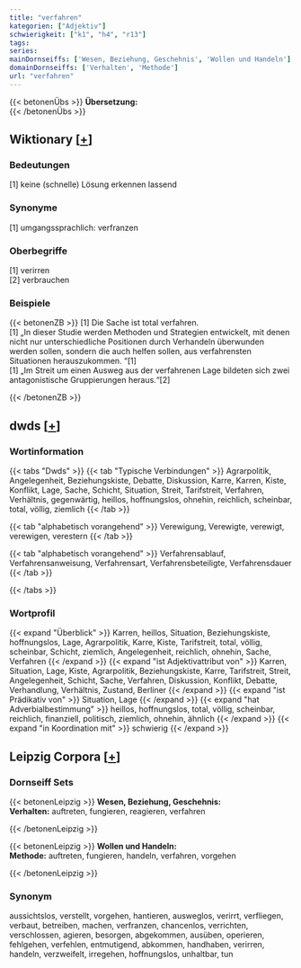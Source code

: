 ```yaml
---
title: "verfahren"
kategorien: ["Adjektiv"]
schwierigkeit: ["k1", "h4", "r13"]
tags:
series:
mainDornseiffs: ['Wesen, Beziehung, Geschehnis', 'Wollen und Handeln']
domainDornseiffs: ['Verhalten', 'Methode']
url: "verfahren"
---
```


{{< betonenÜbs >}}
**Übersetzung:**  
{{< /betonenÜbs >}}

## Wiktionary [[+](https://de.wiktionary.org/wiki/verfahren)]

### Bedeutungen
[1] keine (schnelle) Lösung erkennen lassend  

### Synonyme
[1] umgangssprachlich: verfranzen  

### Oberbegriffe
[1] verirren  
[2] verbrauchen  

### Beispiele
{{< betonenZB >}}
[1] Die Sache ist total verfahren.  
[1] „In dieser Studie werden Methoden und Strategien entwickelt, mit denen nicht nur unterschiedliche Positionen durch Verhandeln überwunden werden sollen, sondern die auch helfen sollen, aus verfahrensten Situationen herauszukommen. “[1]  
[1] „Im Streit um einen Ausweg aus der verfahrenen Lage bildeten sich zwei antagonistische Gruppierungen heraus.“[2]  

{{< /betonenZB >}}


## dwds [[+](https://www.dwds.de/wb/verfahren)]

### Wortinformation
{{< tabs "Dwds" >}}
{{< tab "Typische Verbindungen" >}}
Agrarpolitik, Angelegenheit, Beziehungskiste, Debatte, Diskussion, Karre, Karren, Kiste, Konflikt, Lage, Sache, Schicht, Situation, Streit, Tarifstreit, Verfahren, Verhältnis, gegenwärtig, heillos, hoffnungslos, ohnehin, reichlich, scheinbar, total, völlig, ziemlich
{{< /tab >}}

{{< tab "alphabetisch vorangehend" >}}
Verewigung, Verewigte, verewigt, verewigen, verestern
{{< /tab >}}

{{< tab "alphabetisch vorangehend" >}}
Verfahrensablauf, Verfahrensanweisung, Verfahrensart, Verfahrensbeteiligte, Verfahrensdauer
{{< /tab >}}

{{< /tabs >}}

### Wortprofil
{{< expand "Überblick" >}} Karren, heillos, Situation, Beziehungskiste, hoffnungslos, Lage, Agrarpolitik, Karre, Kiste, Tarifstreit, total, völlig, scheinbar, Schicht, ziemlich, Angelegenheit, reichlich, ohnehin, Sache, Verfahren {{< /expand >}}
{{< expand "ist Adjektivattribut von" >}} Karren, Situation, Lage, Kiste, Agrarpolitik, Beziehungskiste, Karre, Tarifstreit, Streit, Angelegenheit, Schicht, Sache, Verfahren, Diskussion, Konflikt, Debatte, Verhandlung, Verhältnis, Zustand, Berliner {{< /expand >}}
{{< expand "ist Prädikativ von" >}} Situation, Lage {{< /expand >}}
{{< expand "hat Adverbialbestimmung" >}} heillos, hoffnungslos, total, völlig, scheinbar, reichlich, finanziell, politisch, ziemlich, ohnehin, ähnlich {{< /expand >}}
{{< expand "in Koordination mit" >}} schwierig {{< /expand >}}

## Leipzig Corpora [[+](https://corpora.uni-leipzig.de/en/res?word=verfahren&corpusId=deu_newscrawl-public_2018)]

### Dornseiff Sets
{{< betonenLeipzig >}}
**Wesen, Beziehung, Geschehnis:**  
**Verhalten:** auftreten, fungieren, reagieren, verfahren  

{{< /betonenLeipzig >}}


{{< betonenLeipzig >}}
**Wollen und Handeln:**  
**Methode:** auftreten, fungieren, handeln, verfahren, vorgehen  

{{< /betonenLeipzig >}}

### Synonym
aussichtslos, verstellt, vorgehen, hantieren, ausweglos, verirrt, verfliegen, verbaut, betreiben, machen, verfranzen, chancenlos, verrichten, verschlossen, agieren, besorgen, abgekommen, ausüben, operieren, fehlgehen, verfehlen, entmutigend, abkommen, handhaben, verirren, handeln, verzweifelt, irregehen, hoffnungslos, unhaltbar, tun

